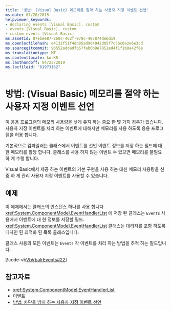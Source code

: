 ```yaml
---
title: '방법: (Visual Basic) 메모리를 절약 하는 사용자 지정 이벤트 선언'
ms.date: 07/20/2015
helpviewer_keywords:
- declaring events [Visual Basic], custom
- events [Visual Basic], custom
- custom events [Visual Basic]
ms.assetid: 87ebee87-260c-462f-979c-407874debd19
ms.openlocfilehash: e4132f51f4dd85ad964042d05f7c5bc0a2e6e3cd
ms.sourcegitcommit: 9b552addadfb57fab0b9e7852ed4f1f1b8a42f8e
ms.translationtype: MT
ms.contentlocale: ko-KR
ms.lasthandoff: 04/23/2019
ms.locfileid: "61973162"
---
```

# <a name="how-to-declare-custom-events-to-conserve-memory-visual-basic"></a>방법: (Visual Basic) 메모리를 절약 하는 사용자 지정 이벤트 선언
이 응용 프로그램의 메모리 사용량을 낮게 유지 하는 중요 한 몇 가지 경우가 있습니다. 사용자 지정 이벤트를 처리 하는 이벤트에 대해서만 메모리를 사용 하도록 응용 프로그램을 허용 합니다.  
  
 기본적으로 컴파일러는 클래스에서 이벤트를 선언 이벤트 정보를 저장 하는 필드에 대 한 메모리를 할당 합니다. 클래스를 사용 하지 않는 이벤트 수 있으면 메모리를 불필요 하 게 수행 합니다.  
  
 Visual Basic에서 제공 하는 이벤트의 기본 구현을 사용 하는 대신 메모리 사용량을 신중 하 게 관리 사용자 지정 이벤트를 사용할 수 있습니다.  
  
## <a name="example"></a>예제  
 이 예제에서는 클래스의 인스턴스 하나를 사용 합니다 <xref:System.ComponentModel.EventHandlerList> 에 저장 된 클래스는 `Events` 사용에서 이벤트에 대 한 정보를 저장할 필드. <xref:System.ComponentModel.EventHandlerList> 클래스는 대리자를 포함 하도록 디자인 된 최적화 된 목록 클래스입니다.  
  
 클래스 사용의 모든 이벤트는 `Events` 각 이벤트를 처리 하는 방법을 추적 하는 필드입니다.  
  
 [!code-vb[VbVbalrEvents#22](~/samples/snippets/visualbasic/VS_Snippets_VBCSharp/VbVbalrEvents/VB/Class1.vb#22)]  
  
## <a name="see-also"></a>참고자료

- <xref:System.ComponentModel.EventHandlerList>
- [이벤트](../../../../visual-basic/programming-guide/language-features/events/index.md)
- [방법: 차단을 방지 하는 사용자 지정 이벤트 선언](../../../../visual-basic/programming-guide/language-features/events/how-to-declare-custom-events-to-avoid-blocking.md)
